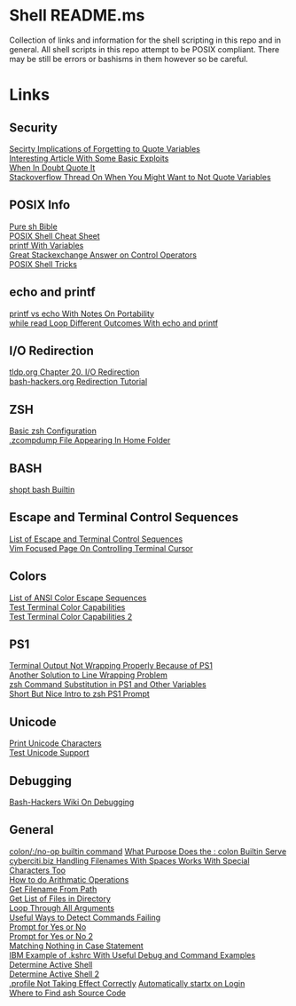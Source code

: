 # Shell README.ms
Collection of links and information for the shell scripting in this repo and in general.
All shell scripts in this repo attempt to be POSIX compliant.
There may be still be errors or bashisms in them however so be careful.

# Links

## Security
[Secirty Implications of Forgetting to Quote Variables](https://unix.stackexchange.com/questions/171346/security-implications-of-forgetting-to-quote-a-variable-in-bash-posix-shells)<br  />
[Interesting Article With Some Basic Exploits](https://www.linuxjournal.com/content/writing-secure-shell-scripts)<br  />
[When In Doubt Quote It](https://stackoverflow.com/questions/10067266/when-to-wrap-quotes-around-a-shell-variable)<br  />
[Stackoverflow Thread On When You Might Want to Not Quote Variables](https://stackoverflow.com/questions/32674809/is-there-any-reason-not-to-quote-variables)<br  />

## POSIX Info
[Pure sh Bible](https://github.com/dylanaraps/pure-sh-bible/blob/master/README.md)<br  />
[POSIX Shell Cheat Sheet](https://steinbaugh.com/posts/posix.html)<br  />
[printf With Variables](https://github.com/koalaman/shellcheck/wiki/SC2059)<br  />
[Great Stackexchange Answer on Control Operators](https://unix.stackexchange.com/questions/159513/what-are-the-shells-control-and-redirection-operators/159514#159514)<br  />
[POSIX Shell Tricks](https://www.etalabs.net/sh_tricks.html)<br  />

## echo and printf
[printf vs echo With Notes On Portability](https://askubuntu.com/questions/467747/which-is-better-printf-or-echo/467756#467756)<br  />
[while read Loop Different Outcomes With echo and printf](https://askubuntu.com/questions/938594/using-while-read-echo-and-printf-get-different-outcomes)<br  />

## I/O Redirection
[tldp.org Chapter 20. I/O Redirection](https://tldp.org/LDP/abs/html/io-redirection.html)<br  />
[bash-hackers.org Redirection Tutorial](https://wiki.bash-hackers.org/howto/redirection_tutorial)<br  />

## ZSH
[Basic zsh Configuration](https://thevaluable.dev/zsh-install-configure-mouseless/)<br  />
[.zcompdump File Appearing In Home Folder](https://stackoverflow.com/questions/62931101/i-have-multiple-files-of-zcompdump-why-do-i-have-multiple-files-of-these)<br  />

## BASH
[shopt bash Builtin](https://www.computerhope.com/unix/bash/shopt.htm)<br  />

## Escape and Terminal Control Sequences
[List of Escape and Terminal Control Sequences](https://www2.ccs.neu.edu/research/gpc/VonaUtils/vona/terminal/vtansi.htm)<br  />
[Vim Focused Page On Controlling Terminal Cursor](https://ttssh2.osdn.jp/manual/4/en/usage/tips/vim.html)<br  />

## Colors
[List of ANSI Color Escape Sequences](https://stackoverflow.com/questions/4842424/list-of-ansi-color-escape-sequences)<br  />
[Test Terminal Color Capabilities](https://github.com/termstandard/colors)<br  />
[Test Terminal Color Capabilities 2](https://unix.stackexchange.com/questions/450365/check-if-terminal-supports-24-bit-true-color)<br  />

## PS1
[Terminal Output Not Wrapping Properly Because of PS1](https://unix.stackexchange.com/questions/105958/terminal-prompt-not-wrapping-correctly)<br  />
[Another Solution to Line Wrapping Problem](https://stackoverflow.com/questions/24839271/bash-ps1-line-wrap-issue-with-non-printing-characters-from-an-external-command)<br  />
[zsh Command Substitution in PS1 and Other Variables](https://superuser.com/questions/142099/get-function-into-ps1-zsh)<br  />
[Short But Nice Intro to zsh PS1 Prompt](https://voracious.dev/a-guide-to-customizing-the-zsh-shell-prompt)<br  />

## Unicode
[Print Unicode Characters](https://stackoverflow.com/questions/602912/how-do-you-echo-a-4-digit-unicode-character-in-bash)<br  />
[Test Unicode Support](https://unix.stackexchange.com/questions/184345/detect-how-much-of-unicode-my-terminal-supports-even-through-screen)<br  />

## Debugging
[Bash-Hackers Wiki On Debugging](https://wiki.bash-hackers.org/scripting/debuggingtips)<br  />

## General
[colon/:/no-op builtin command](https://stackoverflow.com/questions/12404661/what-is-the-use-case-of-noop-in-bash)
[What Purpose Does the : colon Builtin Serve](https://unix.stackexchange.com/questions/31673/what-purpose-does-the-colon-builtin-serve)
[cyberciti.biz Handling Filenames With Spaces Works With Special Characters Too](https://www.cyberciti.biz/tips/handling-filenames-with-spaces-in-bash.html)<br  />
[How to do Arithmatic Operations](https://bash.cyberciti.biz/guide/Perform_arithmetic_operations)<br  />
[Get Filename From Path](https://stackoverflow.com/questions/3362920/get-just-the-filename-from-a-path-in-a-bash-script)<br  />
[Get List of Files in Directory](https://stackoverflow.com/questions/2437452/how-to-get-the-list-of-files-in-a-directory-in-a-shell-script)<br  />
[Loop Through All Arguments](https://unix.stackexchange.com/questions/79343/how-to-loop-through-arguments-in-a-bash-script)<br  />
[Useful Ways to Detect Commands Failing](https://stackoverflow.com/questions/13793836/how-to-detect-if-a-git-clone-failed-in-a-bash-script)<br  />
[Prompt for Yes or No](https://stackoverflow.com/questions/226703/how-do-i-prompt-for-yes-no-cancel-input-in-a-linux-shell-script)<br  />
[Prompt for Yes or No 2](https://stackoverflow.com/questions/29436275/how-to-prompt-for-yes-or-no-in-bash)<br  />
[Matching Nothing in Case Statement](https://stackoverflow.com/questions/17575392/how-do-i-test-for-an-empty-string-in-a-bash-case-statement)<br  />
[IBM Example of .kshrc With Useful Debug and Command Examples](https://www.ibm.com/docs/en/aix/7.1?topic=files-kshrc-file)<br  />
[Determine Active Shell](https://stackoverflow.com/questions/3327013/how-to-determine-the-current-shell-im-working-on)<br  />
[Determine Active Shell 2](https://unix.stackexchange.com/questions/71121/determine-shell-in-script-during-runtime)<br  />
[.profile Not Taking Effect Correctly](https://nanxiao.me/en/why-doesnt-profile-take-effect-in-arch-linux/)
[Automatically startx on Login](https://wiki.archlinux.org/title/Xinit#Autostart_X_at_login)<br  />
[Where to Find ash Source Code](https://unix.stackexchange.com/questions/276477/where-to-find-the-source-code-for-the-almquist-shell)<br  />
